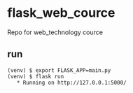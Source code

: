 # flask_web_cource
Repo for web_technology cource

## run
```
(venv) $ export FLASK_APP=main.py
(venv) $ flask run
   * Running on http://127.0.0.1:5000/
```
